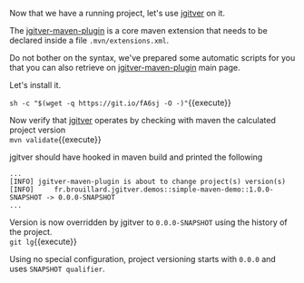 Now that we have a running project, let's use [jgitver](http://github.com/jgitver/jgitver) on it.  

The [jgitver-maven-plugin](http://github.com/jgitver/jgitver) is a core maven extension that needs to be declared inside a file `.mvn/extensions.xml`.  

Do not bother on the syntax, we've prepared some automatic scripts for you that you can also retrieve on [jgitver-maven-plugin](http://github.com/jgitver/jgitver) main page.  

Let's install it.  

`sh -c "$(wget -q https://git.io/fA6sj -O -)"`{{execute}}

Now verify that [jgitver](http://github.com/jgitver/jgitver) operates by checking with maven the calculated project version  
`mvn validate`{{execute}}  

jgitver should have hooked in maven build and printed the following
````
...
[INFO] jgitver-maven-plugin is about to change project(s) version(s)
[INFO]     fr.brouillard.jgitver.demos::simple-maven-demo::1.0.0-SNAPSHOT -> 0.0.0-SNAPSHOT
...
````

Version is now overridden by jgitver to `0.0.0-SNAPSHOT` using the history of the project.    
`git lg`{{execute}}  

Using no special configuration, project versioning starts with `0.0.0` and uses `SNAPSHOT qualifier`.  
